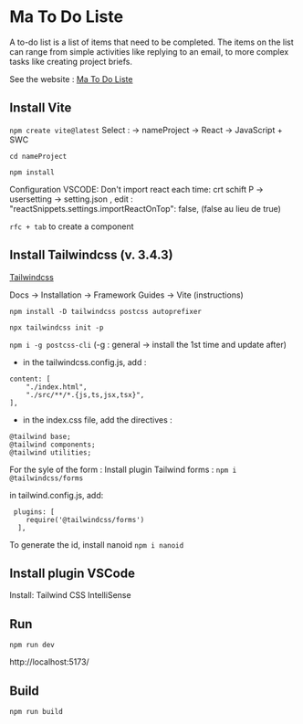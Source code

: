 # Ma To Do Liste

A to-do list is a list of items that need to be completed. The items on the list can range from simple activities like replying to an email, to more complex tasks like creating project briefs.

See the website : [Ma To Do Liste](https://to-do-list-gamma-mocha.vercel.app/)


## Install Vite 

`npm create vite@latest` 
Select : 
-> nameProject 
-> React 
-> JavaScript + SWC

`cd nameProject `  

`npm install` 

Configuration VSCODE: 
Don't import react each time: 
crt schift P -> usersetting -> setting.json , edit : 
 "reactSnippets.settings.importReactOnTop": false, (false au lieu de true)

`rfc + tab` to create a component 


## Install Tailwindcss (v. 3.4.3)

[Tailwindcss](https://tailwindcss.com/docs/guides/vite)

Docs -> Installation -> Framework Guides -> Vite (instructions)

`npm install -D tailwindcss postcss autoprefixer`

`npx tailwindcss init -p`

`npm i -g postcss-cli`  (-g : general -> install the 1st time and update after)

- in the tailwindcss.config.js, add : 
```
content: [
    "./index.html",
    "./src/**/*.{js,ts,jsx,tsx}",
],
```

- in the index.css file, add the directives : 
```
@tailwind base;
@tailwind components;
@tailwind utilities;
```


For the syle of the form : 
Install plugin Tailwind forms : 
`npm i @tailwindcss/forms`

in tailwind.config.js, add: 
```
 plugins: [
    require('@tailwindcss/forms')
  ],
```

To generate the id, install nanoid
`npm i nanoid`


## Install plugin VSCode 

Install: Tailwind CSS IntelliSense


## Run 

`npm run dev`  

http://localhost:5173/


## Build 

`npm run build` 







